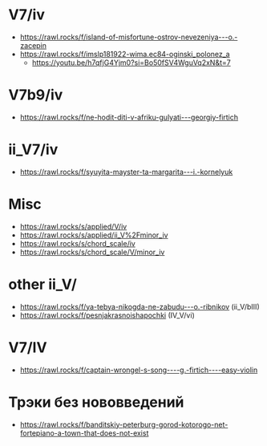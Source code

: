 # V7/iv

- https://rawl.rocks/f/island-of-misfortune-ostrov-nevezeniya---o.-zacepin
- https://rawl.rocks/f/imslp181922-wima.ec84-oginski_polonez_a
  - https://youtu.be/h7qfjG4Yjm0?si=Bo50fSV4WguVq2xN&t=7

# V7b9/iv

- https://rawl.rocks/f/ne-hodit-diti-v-afriku-gulyati---georgiy-firtich

# ii_V7/iv

- https://rawl.rocks/f/syuyita-mayster-ta-margarita---i.-kornelyuk


# Misc

- https://rawl.rocks/s/applied/V/iv
- https://rawl.rocks/s/applied/ii_V%2Fminor_iv
- https://rawl.rocks/s/chord_scale/iv
- https://rawl.rocks/s/chord_scale/V/minor_iv

# other ii_V/

- https://rawl.rocks/f/ya-tebya-nikogda-ne-zabudu---o.-ribnikov (ii_V/bIII)
- https://rawl.rocks/f/pesnjakrasnoishapochki (IV_V/vi)

# V7/IV

- https://rawl.rocks/f/captain-wrongel-s-song----g.-firtich----easy-violin

# Трэки без нововведений

- https://rawl.rocks/f/banditskiy-peterburg-gorod-kotorogo-net-fortepiano-a-town-that-does-not-exist
